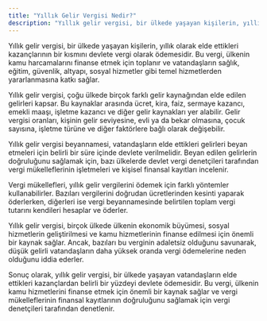 ```yaml
---
title: "Yıllık Gelir Vergisi Nedir?"
description: "Yıllık gelir vergisi, bir ülkede yaşayan kişilerin, yıllık olarak elde ettikleri kazançlarının bir kısmını devlete vergi olarak ödemesidir."
---
```


Yıllık gelir vergisi, bir ülkede yaşayan kişilerin, yıllık olarak elde ettikleri kazançlarının bir kısmını devlete vergi
olarak ödemesidir. Bu vergi, ülkenin kamu harcamalarını finanse etmek için toplanır ve vatandaşların sağlık, eğitim,
güvenlik, altyapı, sosyal hizmetler gibi temel hizmetlerden yararlanmasına katkı sağlar.

Yıllık gelir vergisi, çoğu ülkede birçok farklı gelir kaynağından elde edilen gelirleri kapsar. Bu kaynaklar arasında
ücret, kira, faiz, sermaye kazancı, emekli maaşı, işletme kazancı ve diğer gelir kaynakları yer alabilir. Gelir vergisi
oranları, kişinin gelir seviyesine, evli ya da bekar olmasına, çocuk sayısına, işletme türüne ve diğer faktörlere bağlı
olarak değişebilir.

Yıllık gelir vergisi beyannamesi, vatandaşların elde ettikleri gelirleri beyan etmeleri için belirli bir süre içinde
devlete verilmelidir. Beyan edilen gelirlerin doğruluğunu sağlamak için, bazı ülkelerde devlet vergi denetçileri
tarafından vergi mükelleflerinin işletmeleri ve kişisel finansal kayıtları incelenir.

Vergi mükellefleri, yıllık gelir vergilerini ödemek için farklı yöntemler kullanabilirler. Bazıları vergilerini doğrudan
ücretlerinden kesinti yaparak öderlerken, diğerleri ise vergi beyannamesinde belirtilen toplam vergi tutarını kendileri
hesaplar ve öderler.

Yıllık gelir vergisi, birçok ülkede ülkenin ekonomik büyümesi, sosyal hizmetlerin geliştirilmesi ve kamu hizmetlerinin
finanse edilmesi için önemli bir kaynak sağlar. Ancak, bazıları bu verginin adaletsiz olduğunu savunarak, düşük gelirli
vatandaşların daha yüksek oranda vergi ödemelerine neden olduğunu iddia ederler.

Sonuç olarak, yıllık gelir vergisi, bir ülkede yaşayan vatandaşların elde ettikleri kazançlardan belirli bir yüzdeyi
devlete ödemesidir. Bu vergi, ülkenin kamu hizmetlerini finanse etmek için önemli bir kaynak sağlar ve vergi
mükelleflerinin finansal kayıtlarının doğruluğunu sağlamak için vergi denetçileri tarafından denetlenir.
